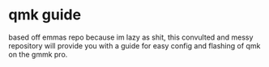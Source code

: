 # qmk guide
based off emmas repo because im lazy as shit, this convulted and messy repository will provide you with a guide for easy config and flashing of qmk on the gmmk pro.
